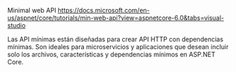 ﻿Minimal web API
https://docs.microsoft.com/en-us/aspnet/core/tutorials/min-web-api?view=aspnetcore-6.0&tabs=visual-studio

Las API mínimas están diseñadas para crear API HTTP con dependencias mínimas. Son ideales para microservicios y aplicaciones que desean incluir solo los archivos, características y dependencias mínimos en ASP.NET Core.